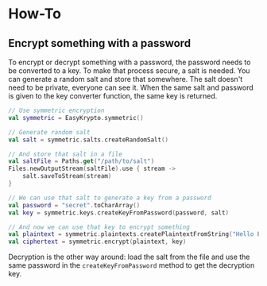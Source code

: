 # How-To

## Encrypt something with a password

To encrypt or decrypt something with a password, the password needs to be converted to a key. To make that process secure,
a salt is needed. You can generate a random salt and store that somewhere. The salt doesn't need to be private, everyone
can see it. When the same salt and password is given to the key converter function, the same key is returned.

```kotlin
// Use symmetric encryption
val symmetric = EasyKrypto.symmetric()

// Generate random salt
val salt = symmetric.salts.createRandomSalt()

// And store that salt in a file
val saltFile = Paths.get("/path/to/salt")
Files.newOutputStream(saltFile).use { stream ->
    salt.saveToStream(stream)
}

// We can use that salt to generate a key from a password
val password = "secret".toCharArray()
val key = symmetric.keys.createKeyFromPassword(password, salt)

// And now we can use that key to encrypt something
val plaintext = symmetric.plaintexts.createPlaintextFromString("Hello EasyKrypto")
val ciphertext = symmetric.encrypt(plaintext, key)
```

Decryption is the other way around: load the salt from the file and use the same password in the `createKeyFromPassword`
method to get the decryption key.